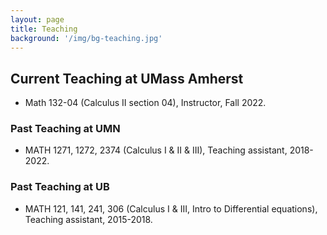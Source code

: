 ```yaml
---
layout: page
title: Teaching
background: '/img/bg-teaching.jpg'
---
```


## Current Teaching at UMass Amherst

* Math 132-04 (Calculus II section 04), Instructor, Fall 2022.


### Past Teaching at UMN

* MATH 1271, 1272, 2374 (Calculus I & II & III), Teaching assistant, 2018-2022.

### Past Teaching at UB

* MATH 121, 141, 241, 306 (Calculus I & III, Intro to Differential equations), Teaching assistant, 2015-2018.
